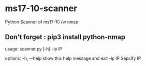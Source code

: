 # ms17-10-scanner
Python Scanner of ms17-10 /w nmap

Don't forget : pip3 install python-nmap
---

usage: scanner.py [-h] -ip IP

options:
  -h, --help  show this help message and exit
  -ip IP      Sepcify IP
